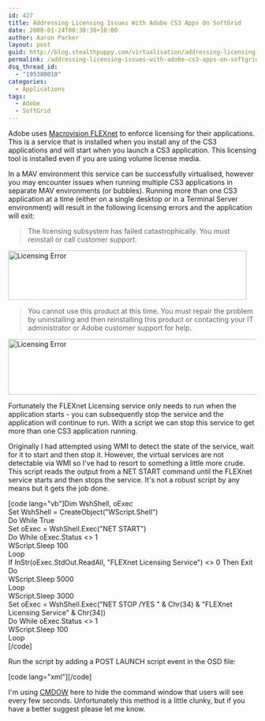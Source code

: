 ```yaml
---
id: 427
title: Addressing Licensing Issues With Adobe CS3 Apps On SoftGrid
date: 2008-01-24T00:30:38+10:00
author: Aaron Parker
layout: post
guid: http://blog.stealthpuppy.com/virtualisation/addressing-licensing-issues-with-adobe-cs3-apps-on-softgrid
permalink: /addressing-licensing-issues-with-adobe-cs3-apps-on-softgrid/
dsq_thread_id:
  - "195380018"
categories:
  - Applications
tags:
  - Adobe
  - SoftGrid
---
```

Adobe uses [Macrovision FLEXnet](http://www.macrovision.com/products/1156.htm?link_id=topnav) to enforce licensing for their applications. This is a service that is installed when you install any of the CS3 applications and will start when you launch a CS3 application. This licensing tool is installed even if you are using volume license media.

In a MAV environment this service can be successfully virtualised, however you may encounter issues when running multiple CS3 applications in separate MAV environments (or bubbles). Running more than one CS3 application at a time (either on a single desktop or in a Terminal Server environment) will result in the following licensing errors and the application will exit:

> The licensing subsystem has failed catastrophically. You must reinstall or call customer support.

<img border="0" width="483" src="http://stealthpuppy.com/wp-content/uploads/2008/01/licensing-error2.png" alt="Licensing Error" height="100" style="border-width: 0px" /> 

> You cannot use this product at this time. You must repair the problem by uninstalling and then reinstalling this product or contacting your IT administrator or Adobe customer support for help.

[<img border="0" width="777" src="http://stealthpuppy.com/wp-content/uploads/2008/01/licensing-error-thumb1.png" alt="Licensing Error" height="113" style="border-width: 0px" />](http://stealthpuppy.com/wp-content/uploads/2008/01/licensing-error3.png)

Fortunately the FLEXnet Licensing service only needs to run when the application starts - you can subsequently stop the service and the application will continue to run. With a script we can stop this service to get more than one CS3 application running.

Originally I had attempted using WMI to detect the state of the service, wait for it to start and then stop it. However, the virtual services are not detectable via WMI so I've had to resort to something a little more crude. This script reads the output from a NET START command until the FLEXnet service starts and then stops the service. It's not a robust script by any means but it gets the job done.

[code lang="vb"]Dim WshShell, oExec  
Set WshShell = CreateObject("WScript.Shell")  
Do While True  
Set oExec = WshShell.Exec("NET START")  
Do While oExec.Status <> 1  
WScript.Sleep 100  
Loop  
If InStr(oExec.StdOut.ReadAll, "FLEXnet Licensing Service") <> 0 Then Exit Do  
WScript.Sleep 5000  
Loop  
WScript.Sleep 3000  
Set oExec = WshShell.Exec("NET STOP /YES " & Chr(34) & "FLEXnet Licensing Service" & Chr(34))  
Do While oExec.Status <> 1  
WScript.Sleep 100  
Loop  
[/code]

Run the script by adding a POST LAUNCH script event in the OSD file:

[code lang="xml"]<SCRIPT EVENT="LAUNCH" TIMING="POST" PROTECT="TRUE" WAIT="FALSE" TIMEOUT="0">  
<HREF>CMDOW.EXE /RUN /HID CSCRIPT //NOLOGO \\SERVER\Scripts\StopFLEXnet.VBS</HREF>  
</SCRIPT>[/code]

I'm using [CMDOW](http://www.commandline.co.uk/cmdow/) here to hide the command window that users will see every few seconds. Unfortunately this method is a little clunky, but if you have a better suggest please let me know.